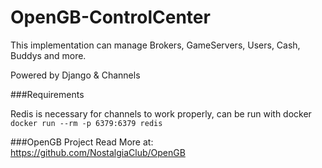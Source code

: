 # OpenGB-ControlCenter

This implementation can manage Brokers, GameServers, Users, Cash, Buddys and more.

Powered by Django & Channels

###Requirements

Redis is necessary for channels to work properly, can be run with docker `docker run --rm -p 6379:6379 redis`


###OpenGB Project
Read More at: https://github.com/NostalgiaClub/OpenGB